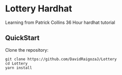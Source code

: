 # Lottery Hardhat

<p>Learning from Patrick Collins 36 Hour hardhat tutorial<p>



## QuickStart
 Clone the repository:
   ```shell
   git clone https://github.com/DavidRaigozaJ/Lottery
   cd Lottery
   yarn install
   ```

  

